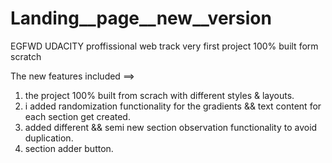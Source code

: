 # Landing__page__new__version
EGFWD UDACITY proffissional web track very first project 100% built form scratch

The new features included ==>
  1. the project 100% built from scrach with different styles & layouts.
  2. i added randomization functionality for the gradients && text content for each section get created.
  3. added different && semi new section observation functionality to avoid duplication.
  4. section adder button.
